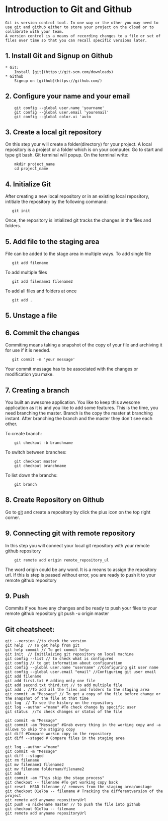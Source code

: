 # Introduction to Git and Github
    Git is version control tool. In one way or the other you may need to use git and github either to store your project on the cloud or to collabrate with your team.
    A version control is a means of recording changes to a file or set of files over time so that you can recall specific versions later. 

## 1. Install Git and Signup on Github
    * Git:
        Install [git](https://git-scm.com/downloads)
    * Github
        Signup on [github](https://github.com/)

## 2. Configure your name and your email
```shell
    git config --global user.name 'yourname'
    git config --global user.email 'youremail'
    git config --global color.ui 'auto
```
## 3. Create a local git repository
On this step your will create a folder(directory) for your project. A local repository is a project or a folder which is on your computer.
Go to start and type git bash. Git terminal will popup. On the terminal write:
```shell
    mkdir project_name
    cd project_name
```
## 4. Initialize Git

After creating a new local repository or in an existing local repository, intitiale the repository by the following command:

```shell
   git init 
```
Once, the repository is intialized git tracks the changes in the files and folders.
## 5. Add file to the staging area
File can be added to the stage area in multiple ways. To add single file
```shell
   git add filename
```
To add multiple files 
```shell
   git add filename1 filename2
```

To add all files and folders at once
```shell
   git add .
```
## 5. Unstage a file

## 6. Commit the changes
Commiting means taking a snapshot of the copy of your file and archiving it for use if it is needed.
```shell
   git commit -m 'your message'
```

Your commit message has to be associated with the changes or modification you make. 

## 7. Creating a branch

You built an awesome application. You like to keep this awesome application as it is and you like to add some features. This is the time, you need branching the master. Branch is the copy the master at branching instant. After branching the branch and the master they don't see each other.

To create branch:
```shell
    git checkout -b branchname
```
To switch between branches:
```shell
    git checkout master
    git checkout branchname
```
To list down the branchs:
```shell
    git branch
```

## 8. Create Repository on Github

Go to [git](https://git-scm.com/downloads) and create  a repository by click the plus icon on the top right corner. 
## 9. Connecting git with remote repository
In this step you will connect your local git repository with your remote github repository
```shell
    git remote add origin remote_repository_ul

```
The word origin could be any word. It is a means to assign the repository url.
If this is step is passed without error, you are ready to push it to your remote github repository

## 9. Push
Commits if you have any changes and be ready to push your files to your remote github repository
git push -u origin master

## Git cheatsheet:
```shell
git --version //to check the version
git help  // To get help from git
git help commit // To get commit help
git init  // Initilaizing git repository on local machine
git config --list // to check what is configured
git config // to get information about configuration
git config --global user.name "username" //Configuring git user name
git config --global user.email "email" //Configuring git user email
git add filename
git add first.txt # adding only one file
git add second.txt third.txt // to add multiple file
git add . //To add all the files and folders to the staging area
git commit -m "Message" // To get a copy of the file before change or the snapshot of the file at that time
git log  // To see the history on the repository
git log --author ="name" #To check change by specific user
git status  //To check changes or status of the file

git commit -m "Message"
git commit -am "Message" #Grab every thing in the working copy and -a allows to skip the staging copy
git diff #Compare workin copy in the repository
git diff --staged # Compare files in the staging area

git log --author ="name"
git commit -m "Message"
git diff --staged
git rm filename
git mv filename1 filename2
git mv filename foldernam/filename2
git add .
git commit -am "This skip the stage process"
git checkout -- filename #To get working copy back
git reset  HEAD filename // removes from the staging area/unstage
git checkout 01e7ba -- filename # Tracking the differentversion of the project
git remote add anyname repositoryUrl
git push -u nickename master // to push the file into github
git checkout 01e7ba -- filename
git remote add anyname repositoryUrl
```










